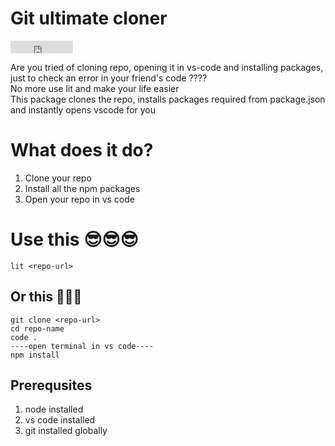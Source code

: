 # Git ultimate cloner

<iframe
    src="http://jmervine.github.io/npm-downloads-badge/badge.html?module=git-ultimate-cloner"
    allowtransparency="true" frameborder="0" scrolling="0" width="100" height="20">
</iframe>

Are you tried of cloning repo, opening it in vs-code and installing packages, just to check an error in your friend's code ????
<br>
No more use lit <git-repo-url> and make your life easier
<br>
This package clones the repo, installs packages required from package.json and instantly opens vscode for you

# What does it do?
1. Clone your repo
2. Install all the npm packages
3. Open your repo in vs code

# Use this 😎😎😎

    lit <repo-url>
    
## Or this 🥵🥵🥵
    
    git clone <repo-url>
    cd repo-name
    code .
    ----open terminal in vs code----
    npm install

## Prerequsites

1.  node installed
2.  vs code installed
3.  git installed globally
